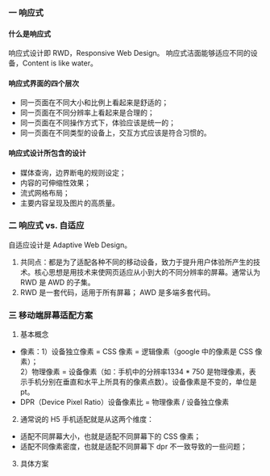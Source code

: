### 一 响应式
#### 什么是响应式
响应式设计即 RWD，Responsive Web Design。
响应式洁面能够适应不同的设备，Content is like water。

#### 响应式界面的四个层次
- 同一页面在不同大小和比例上看起来是舒适的；
- 同一页面在不同分辨率上看起来是合理的；
- 同一页面在不同操作方式下，体验应该是统一的；
- 同一页面在不同类型的设备上，交互方式应该是符合习惯的。

#### 响应式设计所包含的设计
- 媒体查询，边界断电的规则设定；
- 内容的可伸缩性效果；
- 流式网格布局；
- 主要内容呈现及图片的高质量。

### 二 响应式 vs. 自适应
自适应设计是 Adaptive Web Design。       
1. 共同点：都是为了适配各种不同的移动设备，致力于提升用户体验所产生的技术。核心思想是用技术来使网页适应从小到大的不同分辨率的屏幕。通常认为 RWD 是 AWD 的子集。
2. RWD 是一套代码，适用于所有屏幕； AWD 是多端多套代码。

### 三 移动端屏幕适配方案
1. 基本概念
- 像素：1）设备独立像素 = CSS 像素 = 逻辑像素（google 中的像素是 CSS 像素）；        
       2）物理像素 = 设备像素（如：手机中的分辨率1334 * 750 是物理像素，表示手机分别在垂直和水平上所具有的像素点数）。设备像素是不变的，单位是 pt。
- DPR（Device Pixel Ratio）设备像素比 = 物理像素 / 设备独立像素        
2. 通常说的 H5 手机适配就是从这两个维度：
- 适配不同屏幕大小，也就是适配不同屏幕下的 CSS 像素；
- 适配不同像素密度，也就是适配不同屏幕下 dpr 不一致导致的一些问题；
3. 具体方案

